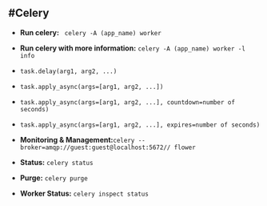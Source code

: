 #Celery 
---

- **Run celery:** ` celery -A (app_name) worker`

- **Run celery with more information:** ` celery -A (app_name) worker -l info `

- `task.delay(arg1, arg2, ...)`

- `task.apply_async(args=[arg1, arg2, ...])`

- `task.apply_async(args=[arg1, arg2, ...], countdown=number of seconds)`

- `task.apply_async(args=[arg1, arg2, ...], expires=number of seconds)`

- **Monitoring & Management:**` celery --broker=amqp://guest:guest@localhost:5672// flower `

- **Status:** `celery status`

- **Purge:** `celery purge`

- **Worker Status:** `celery inspect status`